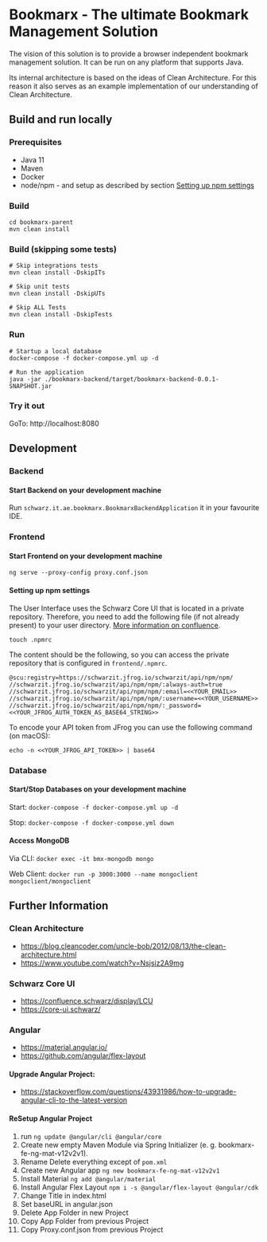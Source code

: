 # Bookmarx - The ultimate Bookmark Management Solution

The vision of this solution is to provide a browser independent bookmark management solution. It can be run on any platform that supports Java. 

Its internal architecture is based on the ideas of Clean Architecture. For this reason it also serves as an example implementation of our understanding of Clean Architecture. 

## Build and run locally

### Prerequisites
- Java 11 
- Maven 
- Docker
- node/npm - and setup as described by section [ Setting up npm settings](#Setting-up-npm-settings) 


### Build
```
cd bookmarx-parent 
mvn clean install
```

### Build (skipping some tests)
```
# Skip integrations tests
mvn clean install -DskipITs

# Skip unit tests
mvn clean install -DskipUTs

# Skip ALL Tests
mvn clean install -DskipTests
```

### Run
```
# Startup a local database
docker-compose -f docker-compose.yml up -d

# Run the application
java -jar ./bookmarx-backend/target/bookmarx-backend-0.0.1-SNAPSHOT.jar
```

### Try it out 
GoTo: http://localhost:8080

## Development

### Backend

#### Start Backend on your development machine
Run `schwarz.it.ae.bookmarx.BookmarxBackendApplication` it in your favourite IDE.





### Frontend

#### Start Frontend on your development machine
`ng serve --proxy-config proxy.conf.json`

#### Setting up npm settings
The User Interface uses the Schwarz Core UI that is located in a private repository. Therefore, you need to add the following file (if not already present)
to your user directory. [More information on confluence](https://confluence.schwarz/display/LCU/CoreUI).
```shell
touch .npmrc
```
The content should be the following, so you can access the private repository that is configured in ```frontend/.npmrc```.
```
@scu:registry=https://schwarzit.jfrog.io/schwarzit/api/npm/npm/
//schwarzit.jfrog.io/schwarzit/api/npm/npm/:always-auth=true
//schwarzit.jfrog.io/schwarzit/api/npm/npm/:email=<<YOUR_EMAIL>>
//schwarzit.jfrog.io/schwarzit/api/npm/npm/:username=<<YOUR_USERNAME>>
//schwarzit.jfrog.io/schwarzit/api/npm/npm/:_password=<<YOUR_JFROG_AUTH_TOKEN_AS_BASE64_STRING>>
```
To encode your API token from JFrog you can use the following command (on macOS):
```shell
echo -n <<YOUR_JFROG_API_TOKEN>> | base64
```



### Database

#### Start/Stop Databases on your development machine

Start: `docker-compose -f docker-compose.yml up -d`

Stop: `docker-compose -f docker-compose.yml down`

#### Access MongoDB

Via CLI: `docker exec -it bmx-mongodb mongo`

Web Client: `docker run -p 3000:3000 --name mongoclient mongoclient/mongoclient`


## Further Information

### Clean Architecture
- https://blog.cleancoder.com/uncle-bob/2012/08/13/the-clean-architecture.html
- https://www.youtube.com/watch?v=Nsjsiz2A9mg

### Schwarz Core UI
- https://confluence.schwarz/display/LCU
- https://core-ui.schwarz/

### Angular
- https://material.angular.io/
- https://github.com/angular/flex-layout

#### Upgrade Angular Project:
- https://stackoverflow.com/questions/43931986/how-to-upgrade-angular-cli-to-the-latest-version

#### ReSetup Angular Project
1) run `ng update @angular/cli @angular/core`
2) Create new empty Maven Module via Spring Initializer (e. g. bookmarx-fe-ng-mat-v12v2v1).
3) Rename Delete everything except of `pom.xml`
4) Create new Angular app `ng new bookmarx-fe-ng-mat-v12v2v1`
5) Install Material `ng add @angular/material`
6) Install Angular Flex Layout `npm i -s @angular/flex-layout @angular/cdk`
7) Change Title in index.html
8) Set baseURL in angular.json
9) Delete App Folder in new Project
10) Copy App Folder from previous Project
11) Copy Proxy.conf.json from previous Project



